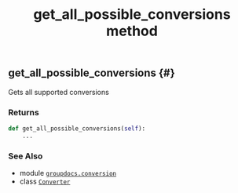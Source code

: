 ﻿---
title: get_all_possible_conversions method
second_title: GroupDocs.Conversion for Python via .NET API References
description: 
type: docs
weight: 50
url: /python-net/groupdocs.conversion/converter/get_all_possible_conversions/
is_root: false
---

## get_all_possible_conversions {#}

Gets all supported conversions


### Returns 





```python
def get_all_possible_conversions(self):
    ...
```





### See Also
* module [`groupdocs.conversion`](../../)
* class [`Converter`](/conversion/python-net/groupdocs.conversion/converter)
